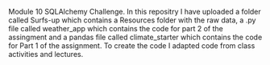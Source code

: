 Module 10 SQLAlchemy Challenge. In this repositry I have uploaded a folder called Surfs-up which contains a Resources folder with the raw data, a .py file called weather_app which contains the code for part 2 of the assingment and a pandas file called climate_starter which contains the code for Part 1 of the assignment. To create the code I adapted code from class activities and lectures.
